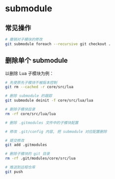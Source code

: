 # submodule

## 常见操作

```bash
# 撤销对子模块的修改
git submodule foreach --recursive git checkout .
```

## 删除单个 submodule

以删除 Lua 子模块为例：

```bash
# 先使原先子模块不被版本控制
git rm --cached -r core/src/lua

# 删除 submodule 的跟踪
git submodule deinit -f core/src/lua/lua

# 删除子模块目录
rm -rf core/src/lua/lua

# 删除 .gitmodules 文件中的子模块配置

# 修改 .git/config 内容, 把 submodule 对应配置删除

# 提交修改
git add .gitmodules

# 删除子模块的 git 目录
rm -rf .git/modules/core/src/lua

# 推送到远程仓库
git push
```

